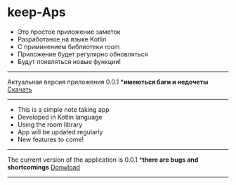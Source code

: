 # keep-Aps
* Это простое приложение заметок
* Разработаное на языке Kotlin
* С приминением библиотеки room
* Приложение будет регулярно обновляться
* Будут появляться новые функции!

---

Актуальная версия приложения 0.0.1 *__имеються баги и недочеты__
[Скачать](https://t.me/c/1851606478/2) 


---

* This is a simple note taking app
* Developed in Kotlin language
* Using the room library
* App will be updated regularly
* New features to come!

___

The current version of the application is 0.0.1 *__there are bugs and shortcomings__
[Donwload](https://t.me/c/1851606478/2)

---
